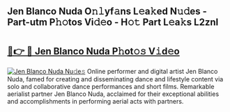 ## Jen Blanco Nuda O𝚗𝚕yf𝚊ns L𝚎a𝚔ed N𝚞𝚍es - Part-utm P𝚑𝚘tos Vi𝚍𝚎o - H𝚘𝚝 Part L𝚎a𝚔s L2znl

# <h2><a href="http://kfeeq5l.oniu.top/?m=Jen+Blanco+Nuda">🔗👉 🔴 Jen Blanco Nuda P𝚑ot𝚘𝚜 V𝚒d𝚎o</a></h2>

[![Jen Blanco Nuda Nu𝚍e𝚜](https://i.imgur.com/0qMVB7G.gif)](http://kfeeq5l.oniu.top/?m=Jen+Blanco+Nuda)
Online performer and digital artist Jen Blanco Nuda, famed for creating and disseminating dance and lifestyle content via solo and collaborative dance performances and short films. Remarkable aerialist partner Jen Blanco Nuda, acclaimed for their exceptional abilities and accomplishments in performing aerial acts with partners.  
